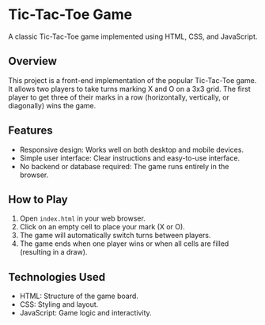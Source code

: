 # Tic-Tac-Toe Game

A classic Tic-Tac-Toe game implemented using HTML, CSS, and JavaScript.

## Overview

This project is a front-end implementation of the popular Tic-Tac-Toe game. It allows two players to take turns marking X and O on a 3x3 grid. The first player to get three of their marks in a row (horizontally, vertically, or diagonally) wins the game.

## Features

- Responsive design: Works well on both desktop and mobile devices.
- Simple user interface: Clear instructions and easy-to-use interface.
- No backend or database required: The game runs entirely in the browser.

## How to Play

1. Open `index.html` in your web browser.
2. Click on an empty cell to place your mark (X or O).
3. The game will automatically switch turns between players.
4. The game ends when one player wins or when all cells are filled (resulting in a draw).

## Technologies Used

- HTML: Structure of the game board.
- CSS: Styling and layout.
- JavaScript: Game logic and interactivity.
